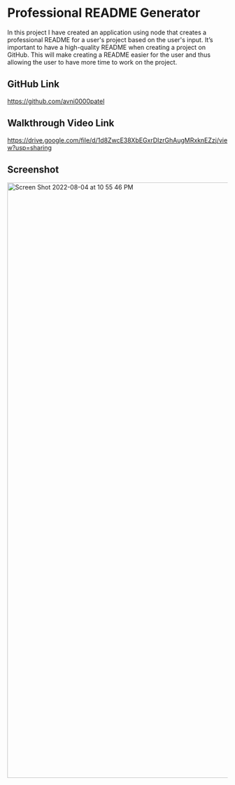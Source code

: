 # Professional README Generator
In this project I have created an application using node that creates a professional README for a user's project based on the user's input. It’s important to have a high-quality README when creating a project on GitHub. This will make creating a README easier for the user and thus allowing the user to have more time to work on the project. 
## GitHub Link
https://github.com/avni0000patel
## Walkthrough Video Link
https://drive.google.com/file/d/1d8ZwcE38XbEGxrDIzrGhAugMRxknEZzj/view?usp=sharing
## Screenshot
<img width="1358" alt="Screen Shot 2022-08-04 at 10 55 46 PM" src="https://user-images.githubusercontent.com/104175474/182991959-3c7512da-942e-4fc8-a283-61d0c0767b27.png">
